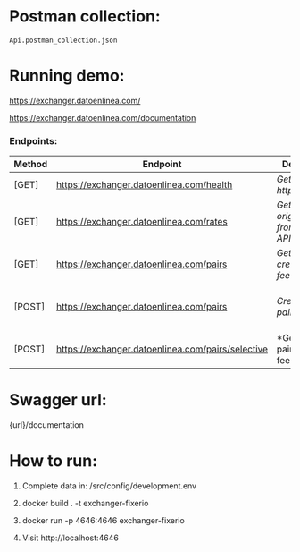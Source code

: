 # Postman collection:

    Api.postman_collection.json

# Running demo:

https://exchanger.datoenlinea.com/

https://exchanger.datoenlinea.com/documentation

### Endpoints:

| Method | Endpoint                                          | Description                                  | Body Example                                                                                |
| ------ | ------------------------------------------------- | -------------------------------------------- | ------------------------------------------------------------------------------------------- |
| [GET]  | https://exchanger.datoenlinea.com/health          | _Get status http server_                     |                                                                                             |
| [GET]  | https://exchanger.datoenlinea.com/rates           | _Get cached original rates from FixerIO API_ |                                                                                             |
| [GET]  | https://exchanger.datoenlinea.com/pairs           | _Get all pairs created with fee > 0_         |                                                                                             |
| [POST] | https://exchanger.datoenlinea.com/pairs           | _Create/update pair fee_                     | `{"pairs": [{"pair": "EURUSD","feePercentage": 12},{"pair": "USDEUR","feePercentage": 5}]}` |
| [POST] | https://exchanger.datoenlinea.com/pairs/selective | \*Get selected pairs with fee\*              | `{"pairs": ["EURUSD","EURARS","USDARS"]}`                                                   |

# Swagger url:

{url}/documentation

# How to run:

1. Complete data in: /src/config/development.env

2. docker build . -t exchanger-fixerio
3. docker run -p 4646:4646 exchanger-fixerio
4. Visit http://localhost:4646
